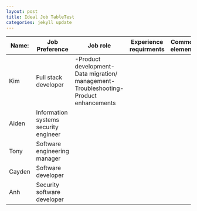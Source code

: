 ```yaml
---
layout: post
title: Ideal Job TableTest
categories: jekyll update
---
```


| Name:  | Job Preference  | Job role  | Experience requirments  | Common elements  | Unique?  | Career plan similarities/differences  |
|---|---|---|---|---|---|---|
| Kim  | Full stack developer  | -Product development\-Data migration/ management\-Troubleshooting\-Product enhancements |   |   |   |   |
| Aiden  | Information systems security engineer |   |   |   |   |   |
| Tony  | Software engineering manager  |   |   |   |   |   |
| Cayden  | Software developer  |   |   |   |   |   |
| Anh  | Security software developer  |   |   |   |   |   |